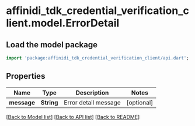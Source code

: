 # affinidi_tdk_credential_verification_client.model.ErrorDetail

## Load the model package
```dart
import 'package:affinidi_tdk_credential_verification_client/api.dart';
```

## Properties
Name | Type | Description | Notes
------------ | ------------- | ------------- | -------------
**message** | **String** | Error detail message | [optional] 

[[Back to Model list]](../README.md#documentation-for-models) [[Back to API list]](../README.md#documentation-for-api-endpoints) [[Back to README]](../README.md)


